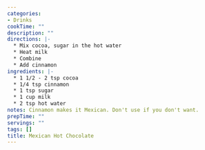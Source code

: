 ```yaml
---
categories:
- Drinks
cookTime: ""
description: ""
directions: |-
  * Mix cocoa, sugar in the hot water
  * Heat milk
  * Combine
  * Add cinnamon
ingredients: |-
  * 1 1/2 - 2 tsp cocoa
  * 1/4 tsp cinnamon
  * 1 tsp sugar
  * 1 cup milk
  * 2 tsp hot water
notes: Cinnamon makes it Mexican. Don't use if you don't want.
prepTime: ""
servings: ""
tags: []
title: Mexican Hot Chocolate
---
```

